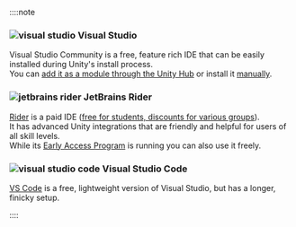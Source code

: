 ::::note

### <img src="/Images/visualstudio.svg" alt="visual studio"> Visual Studio

Visual Studio Community is a free, feature rich IDE that can be easily installed during Unity's install process.  
You can [add it as a module through the Unity Hub](/Unity%20Hub/Module%20Installation.md) or install it [manually](https://docs.microsoft.com/en-us/visualstudio/cross-platform/getting-started-with-visual-studio-tools-for-unity?view=vs-2019#manual-installation).

### <img src="/Images/jetbrains_rider.svg" alt="jetbrains rider"> JetBrains Rider

[Rider](https://www.jetbrains.com/rider/) is a paid IDE ([free for students, discounts for various groups](https://www.jetbrains.com/rider/buy/#discounts)).  
It has advanced Unity integrations that are friendly and helpful for users of all skill levels.  
While its [Early Access Program](https://www.jetbrains.com/rider/nextversion/) is running you can also use it freely.

### <img src="/Images/vscode.svg" alt="visual studio code"> Visual Studio Code

[VS Code](https://code.visualstudio.com/docs/other/unity) is a free, lightweight version of Visual Studio, but has a longer, finicky setup.  

::::